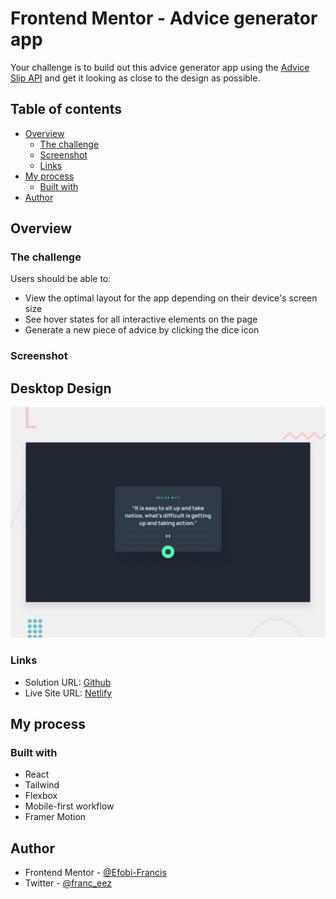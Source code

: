 # Frontend Mentor - Advice generator app

Your challenge is to build out this advice generator app using the [Advice Slip API](https://api.adviceslip.com) and get it looking as close to the design as possible. 

## Table of contents

- [Overview](#overview)
  - [The challenge](#the-challenge)
  - [Screenshot](#screenshot)
  - [Links](#links)
- [My process](#my-process)
  - [Built with](#built-with) 
- [Author](#author) 

## Overview

### The challenge

Users should be able to:

- View the optimal layout for the app depending on their device's screen size
- See hover states for all interactive elements on the page
- Generate a new piece of advice by clicking the dice icon

### Screenshot

## Desktop Design
![Design preview for the Advice generator app coding challenge](./desktop-preview.jpg) 

### Links

- Solution URL: [Github](https://github.com/Efobi-Francis/advice-generator)
- Live Site URL: [Netlify](http://fobi-advice-generator.netlify.app/)

## My process

### Built with

- React
- Tailwind
- Flexbox 
- Mobile-first workflow
- Framer Motion

## Author

- Frontend Mentor - [@Efobi-Francis](https://www.frontendmentor.io/profile/Efobi-Francis)
- Twitter - [@franc_eez](https://www.twitter.com/franc_eez) 